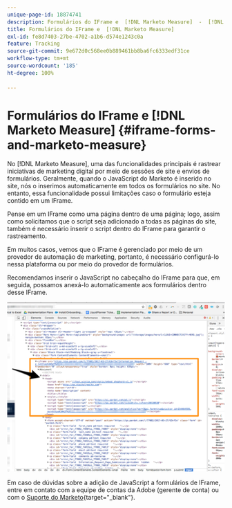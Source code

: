 ```yaml
---
unique-page-id: 18874741
description: Formulários do IFrame e  [!DNL Marketo Measure]  -  [!DNL Marketo Measure]
title: Formulários do IFrame e  [!DNL Marketo Measure]
exl-id: fe8d7403-27be-4702-a1b6-d574e1243c0a
feature: Tracking
source-git-commit: 9e672d0c568ee0b889461bb8ba6fc6333edf31ce
workflow-type: tm+mt
source-wordcount: '185'
ht-degree: 100%

---
```


# Formulários do IFrame e [!DNL Marketo Measure] {#iframe-forms-and-marketo-measure}

No [!DNL Marketo Measure], uma das funcionalidades principais é rastrear iniciativas de marketing digital por meio de sessões de site e envios de formulários. Geralmente, quando o JavaScript do Marketo é inserido no site, nós o inserimos automaticamente em todos os formulários no site. No entanto, essa funcionalidade possui limitações caso o formulário esteja contido em um IFrame.

Pense em um IFrame como uma página dentro de uma página; logo, assim como solicitamos que o script seja adicionado a todas as páginas do site, também é necessário inserir o script dentro do IFrame para garantir o rastreamento.

Em muitos casos, vemos que o IFrame é gerenciado por meio de um provedor de automação de marketing, portanto, é necessário configurá-lo nessa plataforma ou por meio do provedor de formulários.

Recomendamos inserir o JavaScript no cabeçalho do IFrame para que, em seguida, possamos anexá-lo automaticamente aos formulários dentro desse IFrame.

![](assets/1-1.png)

Em caso de dúvidas sobre a adição de JavaScript a formulários de IFrame, entre em contato com a equipe de contas da Adobe (gerente de conta) ou com o [Suporte do Marketo](https://nation.marketo.com/t5/support/ct-p/Support){target="_blank"}.
